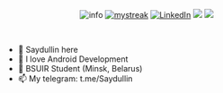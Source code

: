 <p align="center"><img src="https://github-stats-alpha.vercel.app/api?username=saydullin&cc=20232A&tc=fff&ic=61D9FA&bc=0000" alt="info" />
<a href="https://github.com/saydullin"><img src="https://github-readme-streak-stats.herokuapp.com/?user=saydullin&theme=react&hide_border=true&card_width=495" alt="mystreak"/></a>
<a href="https://www.linkedin.com/in/saydullin"><img src="https://img.shields.io/badge/LinkedIn-%230077B5.svg?&style=plastic-square&logo=linkedin&logoColor=white" alt="LinkedIn"></a>
<a href="mailto:saydullindev@gmail.com"><img src="https://img.shields.io/badge/Gmail-D14836?&style=plastic-square&logo=gmail&logoColor=white"></a>
<a href="https://t.me/saydullin"><img src="https://img.shields.io/badge/Telegram-0088CC?&style=plastic-square&logo=telegram&logoColor=white"></a></p><br>

- 👋 Saydullin here
- 🍫 I love Android Development
- 🏫 BSUIR Student (Minsk, Belarus)
- 📫 My telegram: t.me/Saydullin

<!---
Saydullin/Saydullin is a ✨ special ✨ repository because its `README.md` (this file) appears on your GitHub profile.
You can click the Preview link to take a look at your changes.
--->
